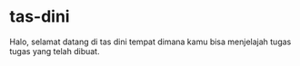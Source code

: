 # tas-dini
Halo, selamat datang di tas dini tempat dimana kamu bisa menjelajah tugas tugas yang telah dibuat.
